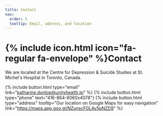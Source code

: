 ```yaml
---
title: Contact
nav:
  order: 5
  tooltip: Email, address, and location
---
```


# {% include icon.html icon="fa-regular fa-envelope" %}Contact

We are located at the Centre for Depression & Suicide Studies at St. Michel's Hospital in Toronto, Canada. 

{%
  include button.html
  type="email"
  link="katharine.dunlop@unityhealth.to"
%}
{%
  include button.html
  type="phone"
  text="416-864-6060x4078"}
{%
  include button.html
  type="address"
  tooltip="Our location on Google Maps for easy navigation"
  link="https://maps.app.goo.gl/NZunscFGLAv5pNZD9"
%}
